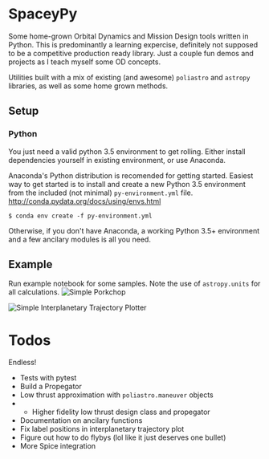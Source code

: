 # SpaceyPy
Some home-grown Orbital Dynamics and Mission Design tools written in Python. This is predominantly a learning expercise, definitely not supposed to be a competitive production ready library. Just a couple fun demos and projects as I teach myself some OD concepts. 

Utilities built with a mix of existing (and awesome) `poliastro` and `astropy` libraries, as well as some home grown methods.

## Setup

### Python
You just need a valid python 3.5 environment to get rolling. Either install dependencies yourself in existing environment, or use Anaconda.

Anaconda's Python distribution is recomended for getting started. Easiest way to get started is to install and create a new Python 3.5 environment from the included (not minimal) `py-environment.yml` file. 
http://conda.pydata.org/docs/using/envs.html

```
$ conda env create -f py-environment.yml
```
Otherwise, if you don't have Anaconda, a working Python 3.5+ environment and a few ancilary modules is all you need. 

## Example
Run example notebook for some samples. Note the use of `astropy.units` for all calculations. 
![Simple Porkchop](http://i.imgur.com/PUKyoQr.png)

![Simple Interplanetary Trajectory Plotter](http://i.imgur.com/MSlBB8X.png)

# Todos
Endless! 

* Tests with pytest
* Build a Propegator
* Low thrust approximation with `poliastro.maneuver` objects
* * Higher fidelity low thrust design class and propegator
* Documentation on ancilary functions
* Fix label positions in interplanetary trajectory plot
* Figure out how to do flybys (lol like it just deserves one bullet)
* More Spice integration
